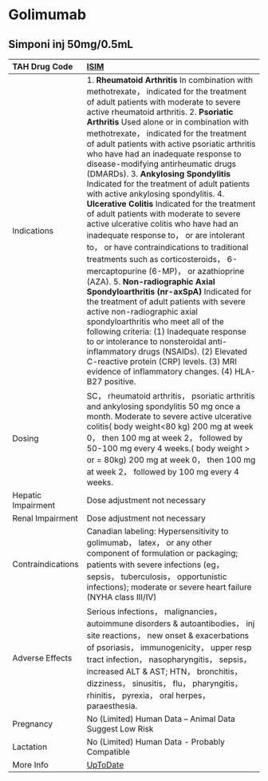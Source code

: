 # Golimumab

## Simponi inj 50mg/0.5mL

| TAH Drug Code      | [ISIM](https://www.tahsda.org.tw/drugs/hissearch.php?drug_code=ISIM)                                                                                                                                                                                                                                                                                                                                                                                                                                                                                                                                                                                                                                                                                                                                                                                                                                                                                                                                                                                                                                                                                                                                                                                                               |
|:-------------------|:-----------------------------------------------------------------------------------------------------------------------------------------------------------------------------------------------------------------------------------------------------------------------------------------------------------------------------------------------------------------------------------------------------------------------------------------------------------------------------------------------------------------------------------------------------------------------------------------------------------------------------------------------------------------------------------------------------------------------------------------------------------------------------------------------------------------------------------------------------------------------------------------------------------------------------------------------------------------------------------------------------------------------------------------------------------------------------------------------------------------------------------------------------------------------------------------------------------------------------------------------------------------------------------|
| Indications        | 1. **Rheumatoid Arthritis** In combination with methotrexate， indicated for the treatment of adult patients with moderate to severe active rheumatoid arthritis. 2. **Psoriatic Arthritis** Used alone or in combination with methotrexate， indicated for the treatment of adult patients with active psoriatic arthritis who have had an inadequate response to disease-modifying antirheumatic drugs (DMARDs). 3. **Ankylosing Spondylitis** Indicated for the treatment of adult patients with active ankylosing spondylitis. 4. **Ulcerative Colitis** Indicated for the treatment of adult patients with moderate to severe active ulcerative colitis who have had an inadequate response to， or are intolerant to， or have contraindications to traditional treatments such as corticosteroids， 6-mercaptopurine (6-MP)， or azathioprine (AZA). 5. **Non-radiographic Axial Spondyloarthritis (nr-axSpA)** Indicated for the treatment of adult patients with severe active non-radiographic axial spondyloarthritis who meet all of the following criteria: (1) Inadequate response to or intolerance to nonsteroidal anti-inflammatory drugs (NSAIDs). (2) Elevated C-reactive protein (CRP) levels. (3) MRI evidence of inflammatory changes. (4) HLA-B27 positive. |
| Dosing             | SC， rheumatoid arthritis， psoriatic arthritis and ankylosing spondylitis 50 mg once a month. Moderate to severe active ulcerative colitis( body weight<80 kg) 200 mg at week 0， then 100 mg at week 2， followed by 50-100 mg every 4 weeks.( body weight > or = 80kg) 200 mg at week 0， then 100 mg at week 2， followed by 100 mg every 4 weeks.                                                                                                                                                                                                                                                                                                                                                                                                                                                                                                                                                                                                                                                                                                                                                                                                                                                                                                                             |
| Hepatic Impairment | Dose adjustment not necessary                                                                                                                                                                                                                                                                                                                                                                                                                                                                                                                                                                                                                                                                                                                                                                                                                                                                                                                                                                                                                                                                                                                                                                                                                                                      |
| Renal Impairment   | Dose adjustment not necessary                                                                                                                                                                                                                                                                                                                                                                                                                                                                                                                                                                                                                                                                                                                                                                                                                                                                                                                                                                                                                                                                                                                                                                                                                                                      |
| Contraindications  | Canadian labeling: Hypersensitivity to golimumab， latex， or any other component of formulation or packaging; patients with severe infections (eg， sepsis， tuberculosis， opportunistic infections); moderate or severe heart failure (NYHA class III/IV)                                                                                                                                                                                                                                                                                                                                                                                                                                                                                                                                                                                                                                                                                                                                                                                                                                                                                                                                                                                                                       |
| Adverse Effects    | Serious infections， malignancies， autoimmune disorders & autoantibodies， inj site reactions， new onset & exacerbations of psoriasis， immunogenicity， upper resp tract infection， nasopharyngitis， sepsis， increased ALT & AST; HTN， bronchitis， dizziness， sinusitis， flu， pharyngitis， rhinitis， pyrexia， oral herpes， paraesthesia.                                                                                                                                                                                                                                                                                                                                                                                                                                                                                                                                                                                                                                                                                                                                                                                                                                                                                                                            |
| Pregnancy          | No (Limited) Human Data – Animal Data Suggest Low Risk                                                                                                                                                                                                                                                                                                                                                                                                                                                                                                                                                                                                                                                                                                                                                                                                                                                                                                                                                                                                                                                                                                                                                                                                                             |
| Lactation          | No (Limited) Human Data - Probably Compatible                                                                                                                                                                                                                                                                                                                                                                                                                                                                                                                                                                                                                                                                                                                                                                                                                                                                                                                                                                                                                                                                                                                                                                                                                                      |
| More Info          | [UpToDate](https://www.uptodate.com/contents/golimumab-drug-information)                                                                                                                                                                                                                                                                                                                                                                                                                                                                                                                                                                                                                                                                                                                                                                                                                                                                                                                                                                                                                                                                                                                                                                                                           |

